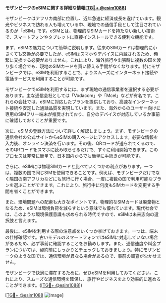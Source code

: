 **モザンビークのeSIMに関する詳細な情報[[TG💪+ @esim1088](https://t.me/s/esim1088)]**

モザンビークはアフリカ南部に位置し、近年急速に経済成長を遂げています。観光やビジネスで訪れる人も増えている中、現地での通信手段として注目されているのが「eSIM」です。eSIMとは、物理的なSIMカードを持たない新しい技術で、スマートフォンやタブレットに直接インストールできる便利な機能です。

まず、eSIMの魅力について簡単に説明します。従来のSIMカードは物理的に小さくても交換が必要でしたが、eSIMはスマホやデバイスに内蔵されるため、頻繁に交換する必要がありません。これにより、海外旅行や出張時に複数の国を渡り歩く場合でも、現地のSIMカードを買い替える手間がなくなります。特にモザンビークでは、eSIMを利用することで、よりスムーズにインターネット接続や電話サービスを利用することが可能です。

モザンビークでeSIMを利用するには、まず現地の通信事業者を選択する必要があります。主な通信会社としては「Vodacom」や「Mcel」などが有名です。これらの会社では、eSIMに対応したプランを提供しており、高速なインターネット接続や安定した通話品質を実現しています。また、海外からのユーザー向けに専用のSIMフリー端末が推奨されており、自分のデバイスが対応しているか事前に確認しておくことが重要です。

次に、eSIMの登録方法について詳しく解認しましょう。まず、モザンビークの通信会社の公式サイトからeSIMの購入ページにアクセスします。必要な情報を入力後、オンライン決済を行います。その後、QRコードが送られてくるので、そのQRコードをスマホに読み取らせるだけで、すぐに利用開始できます。このプロセスは非常に簡単で、日本国内からでも簡単に手続きが可能です。

さらに、eSIMには物理SIMカードと比べていくつかの利点があります。一つは、複数の国で同じSIMを使用できることです。例えば、モザンビークだけでなく隣国の南アフリカなどにも旅行に行く場合、一度に複数の国で利用可能なプランを選ぶことができます。これにより、旅行中に何度もSIMカードを変更する手間を省くことができます。

また、環境問題への配慮も大きなポイントです。物理的なSIMカードは廃棄物となるため、eSIMは環境負荷を減らすという意味でも優れています。現代社会では、このような環境保護意識も求められる時代ですので、eSIMは未来志向の選択肢と言えます。

最後に、eSIMを利用する際の注意点をいくつか挙げておきます。一つは、端末の仕様確認です。古いモデルのスマートフォンではeSIMに対応していない場合があるため、必ず事前に確認することをお勧めします。また、通信速度や料金プランについては、契約前にしっかりとチェックしておきましょう。特にモザンビークのような国では、通信環境が異なる場合があるので、事前の調査が欠かせません。

モザンビークで快適に滞在するために、ぜひeSIMを利用してみてください。これにより、スムーズな通信環境を確保し、旅行やビジネスをより効率的に進めることができます。([[TG💪+ @esim1088](https://t.me/s/esim1088)])

[[TG💪+ @esim1088](https://t.me/s/esim1088) ![Image](https://i.postimg.cc/Y0z9fWf4/image.png)]